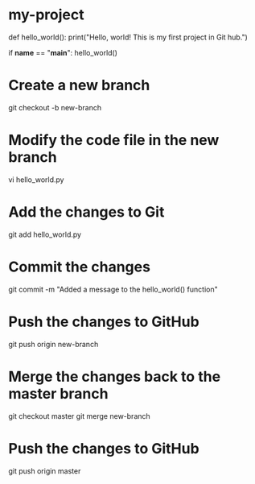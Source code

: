 # my-project
def hello_world():
  print("Hello, world! This is my first project in Git hub.")

if __name__ == "__main__":
  hello_world()
# Create a new branch
git checkout -b new-branch

# Modify the code file in the new branch
vi hello_world.py

# Add the changes to Git
git add hello_world.py

# Commit the changes
git commit -m "Added a message to the hello_world() function"

# Push the changes to GitHub
git push origin new-branch

# Merge the changes back to the master branch
git checkout master
git merge new-branch

# Push the changes to GitHub
git push origin master
